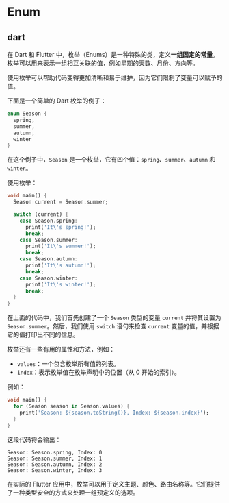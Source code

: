 # Enum

## dart

在 Dart 和 Flutter 中，枚举（Enums）是一种特殊的类，定义**一组固定的常量**。枚举可以用来表示一组相互关联的值，例如星期的天数、月份、方向等。

使用枚举可以帮助代码变得更加清晰和易于维护，因为它们限制了变量可以赋予的值。

下面是一个简单的 Dart 枚举的例子：

```dart
enum Season {
  spring,
  summer,
  autumn,
  winter
}
```

在这个例子中，`Season` 是一个枚举，它有四个值：`spring`、`summer`、`autumn` 和 `winter`。

使用枚举：

```dart
void main() {
  Season current = Season.summer;

  switch (current) {
    case Season.spring:
      print('It\'s spring!');
      break;
    case Season.summer:
      print('It\'s summer!');
      break;
    case Season.autumn:
      print('It\'s autumn!');
      break;
    case Season.winter:
      print('It\'s winter!');
      break;
  }
}
```

在上面的代码中，我们首先创建了一个 `Season` 类型的变量 `current` 并将其设置为 `Season.summer`。然后，我们使用 `switch` 语句来检查 `current` 变量的值，并根据它的值打印出不同的信息。

枚举还有一些有用的属性和方法，例如：

- `values`：一个包含枚举所有值的列表。
- `index`：表示枚举值在枚举声明中的位置（从 0 开始的索引）。

例如：

```dart
void main() {
  for (Season season in Season.values) {
    print('Season: ${season.toString()}, Index: ${season.index}');
  }
}
```

这段代码将会输出：

```
Season: Season.spring, Index: 0
Season: Season.summer, Index: 1
Season: Season.autumn, Index: 2
Season: Season.winter, Index: 3
```

在实际的 Flutter 应用中，枚举可以用于定义主题、颜色、路由名称等。它们提供了一种类型安全的方式来处理一组预定义的选项。